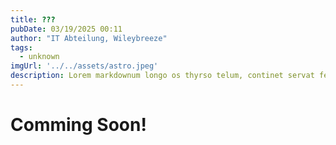 ```yaml
---
title: ???
pubDate: 03/19/2025 00:11
author: "IT Abteilung, Wileybreeze"
tags:
  - unknown
imgUrl: '../../assets/astro.jpeg'
description: Lorem markdownum longo os thyrso telum, continet servat fetus nymphae, vox nocte sedesque, decimo. Omnia esse, quam sive; conplevit illis indestrictus admovit dedit sub quod protectus, impedit non.
---
```


# Comming Soon!
